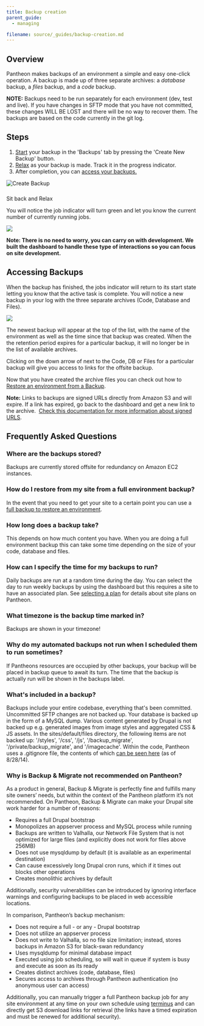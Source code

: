 ```yaml
---
title: Backup creation
parent_guide:
  - managing

filename: source/_guides/backup-creation.md
---
```



## Overview
Pantheon makes backups of an environment a simple and easy one-click operation. A backup is made up of three separate archives: a _database_ backup, a _files_ backup, and a _code_ backup.

**NOTE:** Backups need to be run separately for each environment (dev, test and live). If you have changes in SFTP mode that you have not committed, these changes WILL BE LOST and there will be no way to recover them. The backups are based on the code currently in the git log.

## Steps

1. [Start](/documentation/getting-started/backup-creation/-creating-a-backup#start-backup) your backup in the 'Backups' tab by pressing the 'Create New Backup' button.
2. [Relax](/documentation/getting-started/backup-creation/-creating-a-backup#relax) as your backup is made. Track it in the progress indicator.
3. After completion, you can [access your backups.](/documentation/getting-started/backup-creation/-creating-a-backup#access)

![Create Backup](https://pantheon-systems.desk.com/customer/portal/attachments/305275)

###
Sit back and Relax

You will notice the job indicator will turn green and let you know the current number of currently running jobs.

![](https://pantheon-systems.desk.com/customer/portal/attachments/305276)

**Note: There is no need to worry, you can carry on with development. We built the dashboard to handle these type of interactions so you can focus on site development.**

## Accessing Backups  
When the backup has finished, the jobs indicator will return to its start state letting you know that the active task is complete. You will notice a new backup in your log with the three separate archives (Code, Database and Files). 

![](https://pantheon-systems.desk.com/customer/portal/attachments/305286)

The newest backup will appear at the top of the list, with the name of the environment as well as the time since that backup was created. When the the retention period expires for a particular backup, it will no longer be in the list of available archives.  


Clicking on the down arrow of next to the Code, DB or Files for a particular backup will give you access to links for the offsite backup.

Now that you have created the archive files you can check out how to [Restore an environment from a Backup](/documentation/howto/restoring-an-environment-from-a-backup/-restoring-an-environment-from-a-backup).

**Note:** Links to backups are signed URLs directly from Amazon S3 and will expire. If a link has expired, go back to the dashboard and get a new link to the archive.  [Check this documentation for more information about signed URLS](http://stackoverflow.com/a/4649553).

## Frequently Asked Questions

### Where are the backups stored? 

Backups are currently stored offsite for redundancy on Amazon EC2 instances.

### How do I restore from my site from a full environment backup? 

In the event that you need to get your site to a certain point you can use a [full backup to restore an environment](/documentation/howto/restoring-an-environment-from-a-backup/-restoring-an-environment-from-a-backup).

### How long does a backup take? 

This depends on how much content you have. When you are doing a full environment backup this can take some time depending on the size of your code, database and files.

### How can I specify the time for my backups to run?

Daily backups are run at a random time during the day. You can select the day to run weekly backups by using the dashboard but this requires a site to have an associated plan. See [selecting a plan](/documentation/howto/selecting-a-plan/) for details about site plans on Pantheon.

### What timezone is the backup time marked in?

Backups are shown in your timezone!

### Why do my automated backups not run when I scheduled them to run sometimes?

If Pantheons resources are occupied by other backups, your backup will be placed in backup queue to await its turn. The time that the backup is actually run will be shown in the backups label.

### What's included in a backup?

Backups include your entire codebase, everything that's been committed. Uncommitted SFTP changes are not backed up. Your database is backed up in the form of a MySQL dump. Various content generated by Drupal is not backed up e.g. generated images from image styles and aggregated CSS & JS assets. In the sites/default/files directory, the following items are not backed up: '/styles', '/css', '/js', '/backup\_migrate', '/private/backup\_migrate', and '/imagecache'. Within the code, Pantheon uses a .gitignore file, the contents of which [can be seen here](https://www.evernote.com/shard/s404/sh/69b56b77-34b2-4f77-aea2-bb05d6d99614/2f07255a0da933f59b6480d16d807290) (as of 8/28/14). 

### Why is Backup & Migrate not recommended on Pantheon?

As a product in general, Backup & Migrate is perfectly fine and fulfills many site owners’ needs, but within the context of the Pantheon platform it’s not recommended. On Pantheon, ​​Backup & Migrate can make your Drupal site work harder for a number of reasons:

- Requires a full Drupal bootstrap
- Monopolizes an appserver process and MySQL process while running
- Backups are written to Valhalla, our Network File System that is not optimized for large files (and explicitly does not work for files above 256MB)
- Does not use mysqldump by default (it is available as an experimental destination)
- Can cause excessively long Drupal cron runs, which if it times out blocks other operations
- Creates monolithic archives by default

Additionally, security vulnerabilities can be introduced by ignoring interface warnings and configuring backups to be placed in web accessible locations.

In comparison, Pantheon’s backup mechanism:

- Does not require a full - or any - Drupal bootstrap
- Does not utilize an appserver process
- Does not write to Valhalla, so no file size limitation; instead, stores backups in Amazon S3 for black-swan redundancy
- Uses mysqldump for minimal database impact
- Executed using job scheduling, so will wait in queue if system is busy and execute as soon as its ready
- Creates distinct archives (code, database, files)
- Secures access to archives through Pantheon authentication (no anonymous user can access)

Additionally, you can manually trigger a full Pantheon backup job for any site environment at any time on your own schedule using [terminus](https://github.com/pantheon-systems/terminus) and can directly get S3 download links for retrieval (the links have a timed expiration and must be renewed for additional security).
